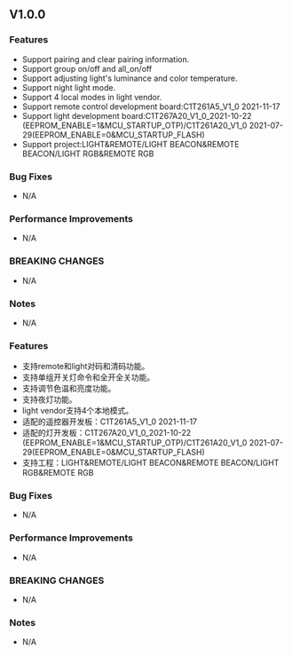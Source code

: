 ## V1.0.0

### Features
* Support pairing and clear pairing information.
* Support group on/off and all_on/off
* Support adjusting light's luminance and color temperature.
* Support night light mode.
* Support 4 local modes in light vendor.
* Support remote control development board:C1T261A5_V1_0 2021-11-17
* Support light development board:C1T267A20_V1_0_2021-10-22 (EEPROM_ENABLE=1&MCU_STARTUP_OTP)/C1T261A20_V1_0 2021-07-29(EEPROM_ENABLE=0&MCU_STARTUP_FLASH)
* Support project:LIGHT&REMOTE/LIGHT BEACON&REMOTE BEACON/LIGHT RGB&REMOTE RGB

### Bug Fixes
*  N/A

### Performance Improvements
*  N/A

### BREAKING CHANGES
*  N/A

### Notes
*  N/A


### Features
* 支持remote和light对码和清码功能。
* 支持单组开关灯命令和全开全关功能。
* 支持调节色温和亮度功能。
* 支持夜灯功能。
* light vendor支持4个本地模式。
* 适配的遥控器开发板：C1T261A5_V1_0 2021-11-17
* 适配的灯开发板：C1T267A20_V1_0_2021-10-22 (EEPROM_ENABLE=1&MCU_STARTUP_OTP)/C1T261A20_V1_0 2021-07-29(EEPROM_ENABLE=0&MCU_STARTUP_FLASH)
* 支持工程：LIGHT&REMOTE/LIGHT BEACON&REMOTE BEACON/LIGHT RGB&REMOTE RGB

### Bug Fixes
*  N/A

### Performance Improvements
*  N/A

### BREAKING CHANGES
*  N/A

### Notes
*  N/A

